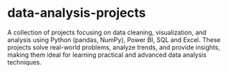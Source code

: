 # data-analysis-projects
A collection of projects focusing on data cleaning, visualization, and analysis using Python (pandas, NumPy), Power BI, SQL and Excel. These projects solve real-world problems, analyze trends, and provide insights, making them ideal for learning practical and advanced data analysis techniques.
